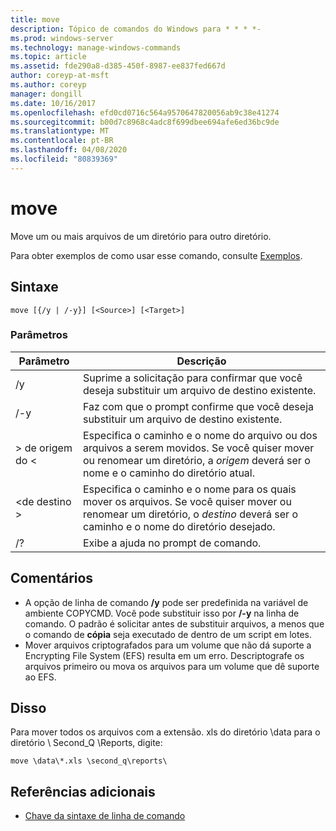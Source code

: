 ```yaml
---
title: move
description: Tópico de comandos do Windows para * * * *-
ms.prod: windows-server
ms.technology: manage-windows-commands
ms.topic: article
ms.assetid: fde290a8-d385-450f-8987-ee837fed667d
author: coreyp-at-msft
ms.author: coreyp
manager: dongill
ms.date: 10/16/2017
ms.openlocfilehash: efd0cd0716c564a9570647820056ab9c38e41274
ms.sourcegitcommit: b00d7c8968c4adc8f699dbee694afe6ed36bc9de
ms.translationtype: MT
ms.contentlocale: pt-BR
ms.lasthandoff: 04/08/2020
ms.locfileid: "80839369"
---
```

# <a name="move"></a>move



Move um ou mais arquivos de um diretório para outro diretório.

Para obter exemplos de como usar esse comando, consulte [Exemplos](#BKMK_examples).

## <a name="syntax"></a>Sintaxe

```
move [{/y | /-y}] [<Source>] [<Target>]
```

### <a name="parameters"></a>Parâmetros

|Parâmetro|Descrição|
|---------|-----------|
|/y|Suprime a solicitação para confirmar que você deseja substituir um arquivo de destino existente.|
|/-y|Faz com que o prompt confirme que você deseja substituir um arquivo de destino existente.|
|> de origem do \<|Especifica o caminho e o nome do arquivo ou dos arquivos a serem movidos. Se você quiser mover ou renomear um diretório, a *origem* deverá ser o nome e o caminho do diretório atual.|
|\<de destino >|Especifica o caminho e o nome para os quais mover os arquivos. Se você quiser mover ou renomear um diretório, o *destino* deverá ser o caminho e o nome do diretório desejado.|
|/?|Exibe a ajuda no prompt de comando.|

## <a name="remarks"></a>Comentários

-   A opção de linha de comando **/y** pode ser predefinida na variável de ambiente COPYCMD. Você pode substituir isso por **/-y** na linha de comando. O padrão é solicitar antes de substituir arquivos, a menos que o comando de **cópia** seja executado de dentro de um script em lotes.
-   Mover arquivos criptografados para um volume que não dá suporte a Encrypting File System (EFS) resulta em um erro. Descriptografe os arquivos primeiro ou mova os arquivos para um volume que dê suporte ao EFS.

## <a name="examples"></a><a name=BKMK_examples></a>Disso

Para mover todos os arquivos com a extensão. xls do diretório \data para o diretório \ Second_Q \Reports, digite:
```
move \data\*.xls \second_q\reports\ 
```

## <a name="additional-references"></a>Referências adicionais

- [Chave da sintaxe de linha de comando](command-line-syntax-key.md)
